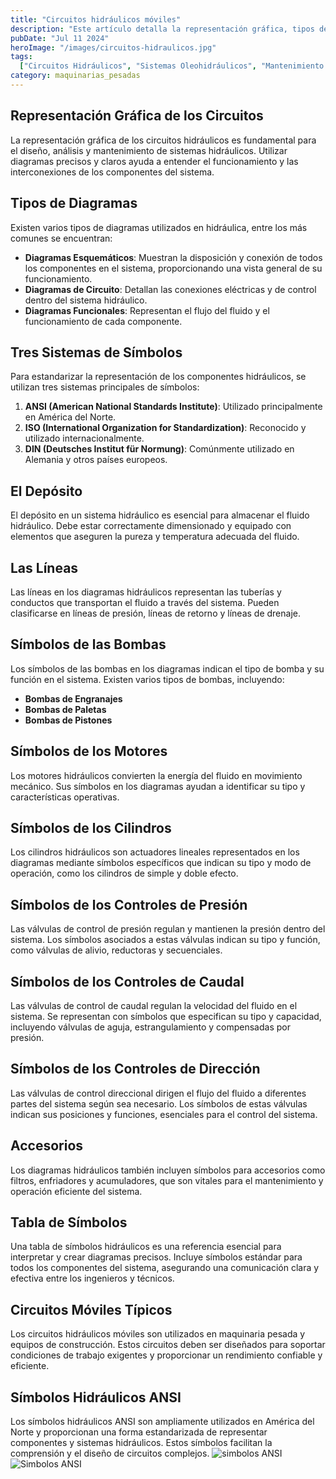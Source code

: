 ```yaml
---
title: "Circuitos hidráulicos móviles"
description: "Este artículo detalla la representación gráfica, tipos de diagramas, sistemas de símbolos, y componentes clave de los circuitos hidráulicos móviles, esenciales para la maquinaria pesada."
pubDate: "Jul 11 2024"
heroImage: "/images/circuitos-hidraulicos.jpg"
tags:
  ["Circuitos Hidráulicos", "Sistemas Oleohidráulicos", "Mantenimiento de Maquinaria"]
category: maquinarias_pesadas
---
```


## Representación Gráfica de los Circuitos

La representación gráfica de los circuitos hidráulicos es fundamental para el diseño, análisis y mantenimiento de sistemas hidráulicos. Utilizar diagramas precisos y claros ayuda a entender el funcionamiento y las interconexiones de los componentes del sistema.

## Tipos de Diagramas

Existen varios tipos de diagramas utilizados en hidráulica, entre los más comunes se encuentran:

- **Diagramas Esquemáticos**: Muestran la disposición y conexión de todos los componentes en el sistema, proporcionando una vista general de su funcionamiento.
- **Diagramas de Circuito**: Detallan las conexiones eléctricas y de control dentro del sistema hidráulico.
- **Diagramas Funcionales**: Representan el flujo del fluido y el funcionamiento de cada componente.

## Tres Sistemas de Símbolos

Para estandarizar la representación de los componentes hidráulicos, se utilizan tres sistemas principales de símbolos:

1. **ANSI (American National Standards Institute)**: Utilizado principalmente en América del Norte.
2. **ISO (International Organization for Standardization)**: Reconocido y utilizado internacionalmente.
3. **DIN (Deutsches Institut für Normung)**: Comúnmente utilizado en Alemania y otros países europeos.

## El Depósito

El depósito en un sistema hidráulico es esencial para almacenar el fluido hidráulico. Debe estar correctamente dimensionado y equipado con elementos que aseguren la pureza y temperatura adecuada del fluido.

## Las Líneas

Las líneas en los diagramas hidráulicos representan las tuberías y conductos que transportan el fluido a través del sistema. Pueden clasificarse en líneas de presión, líneas de retorno y líneas de drenaje.

## Símbolos de las Bombas

Los símbolos de las bombas en los diagramas indican el tipo de bomba y su función en el sistema. Existen varios tipos de bombas, incluyendo:

- **Bombas de Engranajes**
- **Bombas de Paletas**
- **Bombas de Pistones**

## Símbolos de los Motores

Los motores hidráulicos convierten la energía del fluido en movimiento mecánico. Sus símbolos en los diagramas ayudan a identificar su tipo y características operativas.

## Símbolos de los Cilindros

Los cilindros hidráulicos son actuadores lineales representados en los diagramas mediante símbolos específicos que indican su tipo y modo de operación, como los cilindros de simple y doble efecto.

## Símbolos de los Controles de Presión

Las válvulas de control de presión regulan y mantienen la presión dentro del sistema. Los símbolos asociados a estas válvulas indican su tipo y función, como válvulas de alivio, reductoras y secuenciales.

## Símbolos de los Controles de Caudal

Las válvulas de control de caudal regulan la velocidad del fluido en el sistema. Se representan con símbolos que especifican su tipo y capacidad, incluyendo válvulas de aguja, estrangulamiento y compensadas por presión.

## Símbolos de los Controles de Dirección

Las válvulas de control direccional dirigen el flujo del fluido a diferentes partes del sistema según sea necesario. Los símbolos de estas válvulas indican sus posiciones y funciones, esenciales para el control del sistema.

## Accesorios

Los diagramas hidráulicos también incluyen símbolos para accesorios como filtros, enfriadores y acumuladores, que son vitales para el mantenimiento y operación eficiente del sistema.

## Tabla de Símbolos

Una tabla de símbolos hidráulicos es una referencia esencial para interpretar y crear diagramas precisos. Incluye símbolos estándar para todos los componentes del sistema, asegurando una comunicación clara y efectiva entre los ingenieros y técnicos.

## Circuitos Móviles Típicos

Los circuitos hidráulicos móviles son utilizados en maquinaria pesada y equipos de construcción. Estos circuitos deben ser diseñados para soportar condiciones de trabajo exigentes y proporcionar un rendimiento confiable y eficiente.

## Símbolos Hidráulicos ANSI

Los símbolos hidráulicos ANSI son ampliamente utilizados en América del Norte y proporcionan una forma estandarizada de representar componentes y sistemas hidráulicos. Estos símbolos facilitan la comprensión y el diseño de circuitos complejos.
![simbolos ANSI](/images/circuito1.jpg)
![Simbolos ANSI](/images/circuito2.jpg)